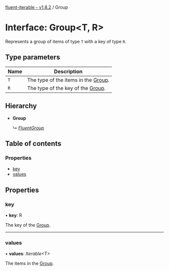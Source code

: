 [fluent-iterable - v1.8.2](../README.md) / Group

# Interface: Group<T, R\>

Represents a group of items of type `T` with a key of type `R`.

## Type parameters

Name | Description |
------ | ------ |
`T` | The type of the items in the [Group](group.md).   |
`R` | The type of the key of the [Group](group.md).    |

## Hierarchy

* **Group**

  ↳ [*FluentGroup*](fluentgroup.md)

## Table of contents

### Properties

- [key](group.md#key)
- [values](group.md#values)

## Properties

### key

• **key**: R

The key of the [Group](group.md).

___

### values

• **values**: *Iterable*<T\>

The items in the [Group](group.md).
